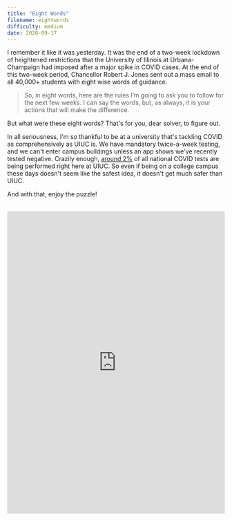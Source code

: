 ```yaml
---
title: "Eight Words"
filename: eightwords
difficulty: medium
date: 2020-09-17
---
```


I remember it like it was yesterday. It was the end of a two-week lockdown of heightened restrictions that the University of Illinois at Urbana-Champaign had imposed after a major spike in COVID cases. At the end of this two-week period, Chancellor Robert J. Jones sent out a mass email to all 40,000+ students with eight wise words of guidance.

>So, in eight words, here are the rules I’m going to ask you to follow for the next few weeks. I can say the words, but, as always, it is your actions that will make the difference.

But what were these eight words? That's for you, dear solver, to figure out.

In all seriousness, I'm so thankful to be at a university that's tackling COVID as comprehensively as UIUC is. We have mandatory twice-a-week testing, and we can't enter campus buildings unless an app shows we've recently tested negative. Crazily enough, [around 2%](https://waf.cs.illinois.edu/covid-analysis/) of all national COVID tests are being performed right here at UIUC. So even if being on a college campus these days doesn't seem like the safest idea, it doesn't get much safer than UIUC.

And with that, enjoy the puzzle!<br/><br/>

<iframe height="700" width="100%" allowfullscreen="true" style="border:none;width: 100% !important;position: static;display: block !important;margin: 0 !important;"  name="80a395d458cc73db445abfa4d939b092b4a474d001c5431bf80bbf61485a14ea" src="https://amuselabs.com/pmm/crossword?id=415ffc58&set=80a395d458cc73db445abfa4d939b092b4a474d001c5431bf80bbf61485a14ea&embed=1&compact=1&maxCols=2"></iframe>